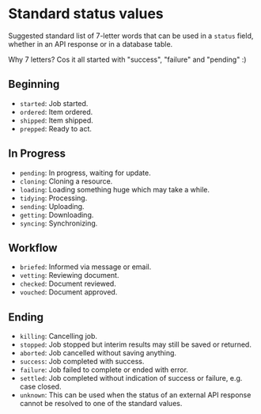 # Standard status values

Suggested standard list of 7-letter words that can be used in a `status` field,
whether in an API response or in a database table.

Why 7 letters? Cos it all started with "success", "failure" and "pending" :)

## Beginning
- `started`: Job started.
- `ordered`: Item ordered.
- `shipped`: Item shipped.
- `prepped`: Ready to act.

## In Progress
- `pending`: In progress, waiting for update.
- `cloning`: Cloning a resource.
- `loading`: Loading something huge which may take a while.
- `tidying`: Processing.
- `sending`: Uploading.
- `getting`: Downloading.
- `syncing`: Synchronizing.

## Workflow
- `briefed`: Informed via message or email.
- `vetting`: Reviewing document.
- `checked`: Document reviewed.
- `vouched`: Document approved.

## Ending
- `killing`: Cancelling job.
- `stopped`: Job stopped but interim results may still be saved or returned.
- `aborted`: Job cancelled without saving anything.
- `success`: Job completed with success.
- `failure`: Job failed to complete or ended with error.
- `settled`: Job completed without indication of success or failure,
  e.g. case closed.
- `unknown`: This can be used when the status of an external API response cannot
  be resolved to one of the standard values.
